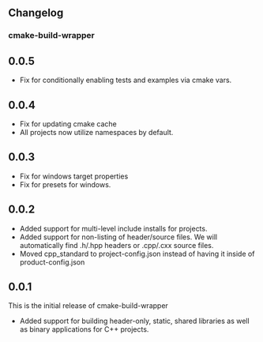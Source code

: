 ## Changelog

### cmake-build-wrapper

## 0.0.5
* Fix for conditionally enabling tests and examples via cmake vars.

## 0.0.4
* Fix for updating cmake cache
* All projects now utilize namespaces by default.

## 0.0.3
* Fix for windows target properties
* Fix for presets for windows.

## 0.0.2
* Added support for multi-level include installs for projects.
* Added support for non-listing of header/source files. We will automatically find .h/.hpp headers or .cpp/.cxx source files.
* Moved cpp_standard to project-config.json instead of having it inside of product-config.json

## 0.0.1
This is the initial release of cmake-build-wrapper
* Added support for building header-only, static, shared libraries as well as binary applications for C++ projects.